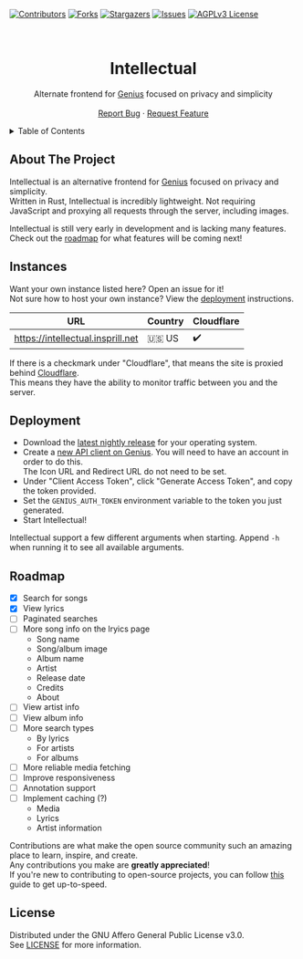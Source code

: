 [![Contributors][contributors-shield]][contributors-url]
[![Forks][forks-shield]][forks-url]
[![Stargazers][stars-shield]][stars-url]
[![Issues][issues-shield]][issues-url]
[![AGPLv3 License][license-shield]][license-url]




<!-- PROJECT LOGO -->
<br />
<div align="center">
  <h1>Intellectual</h1>
  <p>
    Alternate frontend for <a href="https://genius.com/">Genius</a> focused on privacy and simplicity 
    <br />
    <br />
    <a href="https://github.com/Insprill/intellectual/issues">Report Bug</a>
    ·
    <a href="https://github.com/Insprill/intellectual/issues">Request Feature</a>
  </p>
</div>




<!-- TABLE OF CONTENTS -->
<details>
  <summary>Table of Contents</summary>
  <ol>
    <li><a href="#about-the-project">About The Project</a></li>
    <li><a href="#instances">Instances</a></li>
    <li><a href="#deployment">Deployment</a></li>
    <li><a href="#roadmap">Roadmap</a></li>
    <li><a href="#license">License</a></li>
  </ol>
</details>




<!-- ABOUT THE PROJECT -->

## About The Project

Intellectual is an alternative frontend for [Genius](https://genius.com/) focused on privacy and simplicity.  
Written in Rust, Intellectual is incredibly lightweight.
Not requiring JavaScript and proxying all requests through the server, including images.

Intellectual is still very early in development and is lacking many features.  
Check out the [roadmap](#roadmap) for what features will be coming next!




<!-- Instances -->

## Instances

Want your own instance listed here? Open an issue for it!  
Not sure how to host your own instance? View the [deployment](#deployment) instructions.

| URL                               | Country | Cloudflare |
|-----------------------------------|---------|------------|
| https://intellectual.insprill.net | 🇺🇸 US | ✔️         |

If there is a checkmark under "Cloudflare", that means the site
is proxied behind [Cloudflare](https://www.cloudflare.com/).  
This means they have the ability to monitor traffic between you and the server.




<!-- DEPLOYMENT -->

## Deployment

- Download the [latest nightly release](https://nightly.link/Insprill/intellectual/workflows/rust/master) for your operating system.
- Create a [new API client on Genius](https://genius.com/api-clients/new). You will need to have an account in order to do this.  
The Icon URL and Redirect URL do not need to be set.
- Under "Client Access Token", click "Generate Access Token", and copy the token provided.
- Set the `GENIUS_AUTH_TOKEN` environment variable to the token you just generated.
- Start Intellectual! 

Intellectual support a few different arguments when starting. Append `-h` when running it to see all available arguments.




<!-- ROADMAP -->

## Roadmap

- [x] Search for songs
- [x] View lyrics
- [ ] Paginated searches
- [ ] More song info on the lryics page
  - Song name
  - Song/album image
  - Album name
  - Artist
  - Release date
  - Credits
  - About
- [ ] View artist info
- [ ] View album info
- [ ] More search types
  - By lyrics
  - For artists
  - For albums
- [ ] More reliable media fetching
- [ ] Improve responsiveness
- [ ] Annotation support
- [ ] Implement caching (?)
  - Media
  - Lyrics
  - Artist information

Contributions are what make the open source community such an amazing place to learn, inspire, and create.  
Any contributions you make are **greatly appreciated**!  
If you're new to contributing to open-source projects,
you can follow [this](https://docs.github.com/en/get-started/quickstart/contributing-to-projects) guide to get up-to-speed.




<!-- LICENSE -->

## License

Distributed under the GNU Affero General Public License v3.0.  
See [LICENSE][license-url] for more information.




<!-- MARKDOWN LINKS & IMAGES -->
<!-- https://www.markdownguide.org/basic-syntax/#reference-style-links -->

[contributors-shield]: https://img.shields.io/github/contributors/Insprill/intellectual.svg?style=for-the-badge
[contributors-url]: https://github.com/Insprill/intellectual/graphs/contributors
[forks-shield]: https://img.shields.io/github/forks/Insprill/intellectual.svg?style=for-the-badge
[forks-url]: https://github.com/Insprill/intellectual/network/members
[stars-shield]: https://img.shields.io/github/stars/Insprill/intellectual.svg?style=for-the-badge
[stars-url]: https://github.com/Insprill/intellectual/stargazers
[issues-shield]: https://img.shields.io/github/issues/Insprill/intellectual.svg?style=for-the-badge
[issues-url]: https://github.com/Insprill/intellectual/issues
[license-shield]: https://img.shields.io/github/license/Insprill/intellectual.svg?style=for-the-badge
[license-url]: https://github.com/Insprill/intellectual/blob/master/LICENSE
